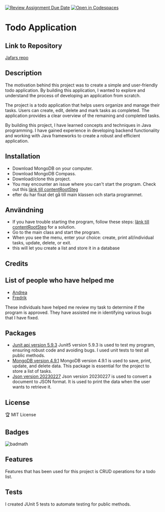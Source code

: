 [![Review Assignment Due Date](https://classroom.github.com/assets/deadline-readme-button-24ddc0f5d75046c5622901739e7c5dd533143b0c8e959d652212380cedb1ea36.svg)](https://classroom.github.com/a/MYVtI0hB)
[![Open in Codespaces](https://classroom.github.com/assets/launch-codespace-7f7980b617ed060a017424585567c406b6ee15c891e84e1186181d67ecf80aa0.svg)](https://classroom.github.com/open-in-codespaces?assignment_repo_id=11365490)
# Todo Application
## Link to Repository
[Jafars repo](https://github.com/Campus-Molndal-JIN23/todolist-Jafar-Hussein)
## Description
The motivation behind this project was to create a simple and user-friendly todo application. By building this application, I wanted to explore and understand the process of developing an application from scratch.

The project is a todo application that helps users organize and manage their tasks. Users can create, edit, delete and mark tasks as completed. The application provides a clear overview of the remaining and completed tasks.

By building this project, I have learned concepts and techniques in Java programming. I have gained experience in developing backend functionality and working with Java frameworks to create a robust and efficient application.
## Installation
+ Download MongoDB on your computer.
+ Download MongoDB Compass.
+ Download/clone this project.
+ You may encounter an issue where you can't start the program. Check out this [länk till contentRootSteg](ContentRootSteg)
+ efter du har fixat det gå till main klassen och starta programmet.

## Användning
+ If you have trouble starting the program, follow these steps: [länk till contentRootSteg](ContentRootSteg) for a solution.
+ Go to the main class and start the program.
+ When you see the menu, enter your choice: create, print all/individual tasks, update, delete, or exit.
+ this will let you create a list and store it in a database

## Credits

## List of people who have helped me
+ [Andrea](https://github.com/DreaTR)
+ [Fredrik](https://github.com/Fringston)

These individuals have helped me review my task to determine if the program is approved. They have assisted me in identifying various bugs that I have fixed.

## Packages
+ [Junit api version 5.9.3](https://mvnrepository.com/artifact/org.junit.jupiter/junit-jupiter-api/5.9.3)
Junit5 version 5.9.3 is used to test my program, ensuring robust code and avoiding bugs. I used unit tests to test all public methods.
+ [MongoDB version 4.9.1](https://mvnrepository.com/artifact/org.mongodb/mongodb-driver-sync/4.9.1)
MongoDB version 4.9.1 is used to save, print, update, and delete data. This package is essential for the project to store a list of tasks.
+ [Json version 20230227](https://mvnrepository.com/artifact/org.json/json/20230227)
Json version 20230227 is used to convert a document to JSON format. It is used to print the data when the user wants to retrieve it.

## License 
🏆 MIT License
## Badges

![badmath](https://img.shields.io/github/languages/top/lernantino/badmath)

## Features

Features that has been used for this project is CRUD operations for a todo list.

## Tests

I created JUnit 5 tests to automate testing for public methods.
